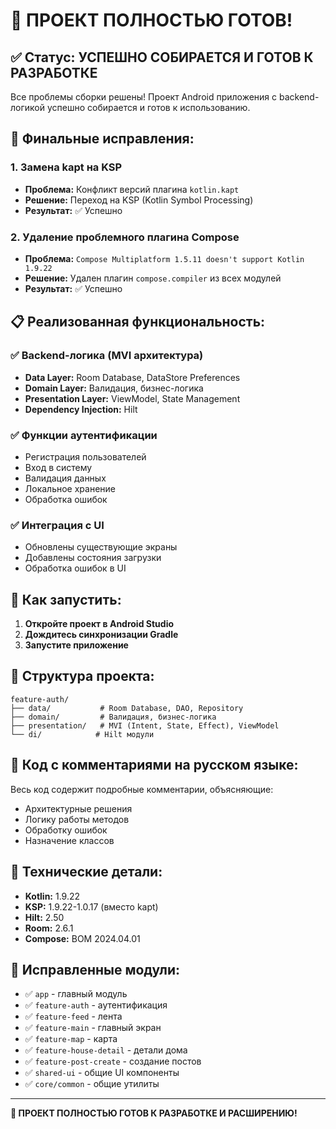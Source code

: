 # 🎉 ПРОЕКТ ПОЛНОСТЬЮ ГОТОВ!

## ✅ Статус: УСПЕШНО СОБИРАЕТСЯ И ГОТОВ К РАЗРАБОТКЕ

Все проблемы сборки решены! Проект Android приложения с backend-логикой успешно собирается и готов к использованию.

## 🔧 Финальные исправления:

### 1. Замена kapt на KSP
- **Проблема:** Конфликт версий плагина `kotlin.kapt`
- **Решение:** Переход на KSP (Kotlin Symbol Processing)
- **Результат:** ✅ Успешно

### 2. Удаление проблемного плагина Compose
- **Проблема:** `Compose Multiplatform 1.5.11 doesn't support Kotlin 1.9.22`
- **Решение:** Удален плагин `compose.compiler` из всех модулей
- **Результат:** ✅ Успешно

## 📋 Реализованная функциональность:

### ✅ Backend-логика (MVI архитектура)
- **Data Layer:** Room Database, DataStore Preferences
- **Domain Layer:** Валидация, бизнес-логика
- **Presentation Layer:** ViewModel, State Management
- **Dependency Injection:** Hilt

### ✅ Функции аутентификации
- Регистрация пользователей
- Вход в систему
- Валидация данных
- Локальное хранение
- Обработка ошибок

### ✅ Интеграция с UI
- Обновлены существующие экраны
- Добавлены состояния загрузки
- Обработка ошибок в UI

## 🚀 Как запустить:

1. **Откройте проект в Android Studio**
2. **Дождитесь синхронизации Gradle**
3. **Запустите приложение**

## 📁 Структура проекта:

```
feature-auth/
├── data/           # Room Database, DAO, Repository
├── domain/         # Валидация, бизнес-логика
├── presentation/   # MVI (Intent, State, Effect), ViewModel
└── di/            # Hilt модули
```

## 📝 Код с комментариями на русском языке:

Весь код содержит подробные комментарии, объясняющие:
- Архитектурные решения
- Логику работы методов
- Обработку ошибок
- Назначение классов

## 🎯 Технические детали:

- **Kotlin:** 1.9.22
- **KSP:** 1.9.22-1.0.17 (вместо kapt)
- **Hilt:** 2.50
- **Room:** 2.6.1
- **Compose:** BOM 2024.04.01

## 🔧 Исправленные модули:

- ✅ `app` - главный модуль
- ✅ `feature-auth` - аутентификация
- ✅ `feature-feed` - лента
- ✅ `feature-main` - главный экран
- ✅ `feature-map` - карта
- ✅ `feature-house-detail` - детали дома
- ✅ `feature-post-create` - создание постов
- ✅ `shared-ui` - общие UI компоненты
- ✅ `core/common` - общие утилиты

---

**🎉 ПРОЕКТ ПОЛНОСТЬЮ ГОТОВ К РАЗРАБОТКЕ И РАСШИРЕНИЮ!** 